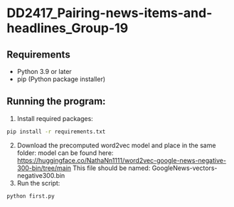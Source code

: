 # DD2417_Pairing-news-items-and-headlines_Group-19

## Requirements
- Python 3.9 or later
- pip (Python package installer)

## Running the program:
1. Install required packages:
```bash
pip install -r requirements.txt
```
2. Download the precomputed word2vec model and place in the same folder:
model can be found here: https://huggingface.co/NathaNn1111/word2vec-google-news-negative-300-bin/tree/main 
This file should be named: GoogleNews-vectors-negative300.bin
3. Run the script:
```bash
python first.py
```
 